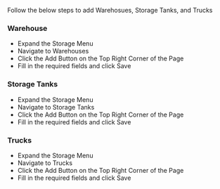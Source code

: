 Follow the below steps to add Warehosues, Storage Tanks, and Trucks


### Warehouse

* Expand the Storage Menu
* Navigate to Warehouses
* Click the Add Button on the Top Right Corner of the Page
* Fill in the required fields and click Save

### Storage Tanks

* Expand the Storage Menu
* Navigate to Storage Tanks
* Click the Add Button on the Top Right Corner of the Page
* Fill in the required fields and click Save

### Trucks

* Expand the Storage Menu
* Navigate to Trucks
* Click the Add Button on the Top Right Corner of the Page
* Fill in the required fields and click Save
